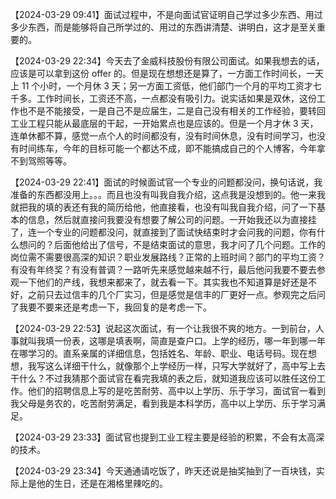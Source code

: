 
【2024-03-29 09:41】面试过程中，不是向面试官证明自己学过多少东西、用过多少东西，而是能够将自己所学过的、用过的东西讲清楚、讲明白，这才是至关重要的。


【2024-03-29 22:34】今天去了金威科技股份有限公司面试。如果我想去的话，应该是可以拿到这份 offer 的。但是现在想想还是算了，一方面工作时间长，一天上 11 个小时，一个月休 3 天；另一方面工资低，他们部门一个月的平均工资才七千多。工作时间长，工资还不高，一点都没有吸引力。说实话如果是双休，这份工作也不是不能接受，一是自己不是应届生，二是自己没有相关的工作经验，要转回工业工程只能从最底层的干起，一开始累点也是应该的。但是一个月才休 3 天，连单休都不算，感觉一点个人的时间都没有，没有时间休息，没有时间学习，也没有时间练车，今年的目标可能一个都达不成，即不能搞成自己的个人博客，今年拿不到驾照等等。


【2024-03-29 22:41】面试的时候面试官一个专业的问题都没问，换句话说，我准备的东西都没用上。。。而且也没有叫我自我介绍，这点我是没想到的。他一来我就把我的填的表还有我的简历给他，他直接看，也没有叫我自我介绍，问了一下基本的信息，然后就直接问我要没有想要了解公司的问题。一开始我还以为直接挂了，连一个专业的问题都没问，就直接到了面试快结束时才会问我的问题，你有什么想问的？后面他给出了信号，不是结束面试的意思，我才问了几个问题。工作的岗位需不需要很高深的知识？职业发展路线？正常的上班时间？部门的平均工资？有没有年终奖？有没有普调？一路听先来感觉越来越不行，最后他问我要不要去参观一下他们的产线，我想来都来了，就去看一下。其实我也不知道算是好还是不好，之前只去过信丰的几个厂实习，但是感觉是信丰的厂更好一点。参观完之后问了我要不要来还是考虑一下，我回复的是考虑一下。


【2024-03-29 22:53】说起这次面试，有一个让我很不爽的地方。一到前台，人事就叫我填一份表，这哪是填表啊，简直是查户口。上学的经历，哪一年到哪一年在哪学习的。直系亲属的详细信息，包括姓名、年龄、职业、电话号码。现在想想，我写这么详细干什么，就像那个上学经历一样，只写大学就好了，高中写上去干什么？不过我猜那个面试官在看完我填的表之后，就知道我应该可以胜任这份工作。他们的招聘信息上写的是吃苦耐劳、高中以上学历、乐于学习，面试官一看到我父母是务农的，吃苦耐劳满足，看到我是本科学历，高中以上学历、乐于学习满足。


【2024-03-29 23:33】面试官也提到工业工程主要是经验的积累，不会有太高深的技术。


【2024-03-29 23:34】今天通通请吃饭了，昨天还说是抽奖抽到了一百块钱，实际上是他的生日，还是在湘格里辣吃的。

